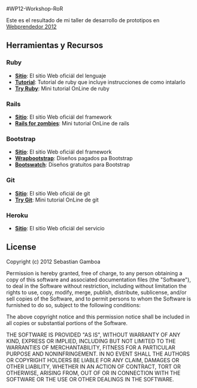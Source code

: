 #WP12-Workshop-RoR

Este es el resultado de mi taller de desarrollo de prototipos en [Webprendedor 2012](https://welcu.com/webprendedor/santiago2012)

## Herramientas y Recursos
### Ruby
* **[Sitio](http://www.ruby-lang.org/es/)**: El sitio Web oficiál del lenguaje
* **[Tutorial](http://ruby.railstutorial.org/ruby-on-rails-tutorial-book)**: Tutorial de ruby que incluye instrucciones de como intalarlo
* **[Try Ruby](http://tryruby.org)**: Mini tutorial OnLine de ruby

### Rails
* **[Sitio](http://rubyonrails.org)**: El sitio Web oficiál del framework
* **[Rails for zombies](http://railsforzombies.org)**: Mini tutorial OnLine de rails

### Bootstrap
* **[Sitio](http://twitter.github.com/bootstrap/)**: El sitio Web oficiál del framework
* **[Wrapbootstrap](https://wrapbootstrap.com)**: Diseños pagados pa Bootstrap
* **[Bootswatch](http://bootswatch.com)**: Diseños gratuitos para Bootstrap

### Git
* **[Sitio](http://git-scm.com)**: El sitio Web oficiál de git
* **[Try Git](http://try.github.com/)**: Mini tutorial OnLine de git

### Heroku
* **[Sitio](http://www.heroku.com)**: El sitio Web oficiál del servicio


## License
Copyright (c) 2012 Sebastian Gamboa

Permission is hereby granted, free of charge, to any person obtaining a copy of this software and associated documentation files (the "Software"), to deal in the Software without restriction, including without limitation the rights to use, copy, modify, merge, publish, distribute, sublicense, and/or sell copies of the Software, and to permit persons to whom the Software is furnished to do so, subject to the following conditions:

The above copyright notice and this permission notice shall be included in all copies or substantial portions of the Software.

THE SOFTWARE IS PROVIDED "AS IS", WITHOUT WARRANTY OF ANY KIND, EXPRESS OR IMPLIED, INCLUDING BUT NOT LIMITED TO THE WARRANTIES OF MERCHANTABILITY, FITNESS FOR A PARTICULAR PURPOSE AND NONINFRINGEMENT. IN NO EVENT SHALL THE AUTHORS OR COPYRIGHT HOLDERS BE LIABLE FOR ANY CLAIM, DAMAGES OR OTHER LIABILITY, WHETHER IN AN ACTION OF CONTRACT, TORT OR OTHERWISE, ARISING FROM, OUT OF OR IN CONNECTION WITH THE SOFTWARE OR THE USE OR OTHER DEALINGS IN THE SOFTWARE.